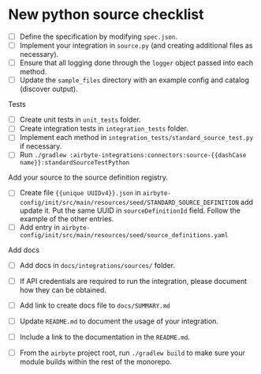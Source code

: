# New python source checklist

- [ ] Define the specification by modifying `spec.json`.
- [ ] Implement your integration in `source.py` (and creating additional files as necessary).
- [ ] Ensure that all logging done through the `logger` object passed into each method.
- [ ] Update the `sample_files` directory with an example config and catalog (discover output).

Tests

- [ ] Create unit tests in `unit_tests` folder.
- [ ] Create integration tests in `integration_tests` folder.
- [ ] Implement each method in `integration_tests/standard_source_test.py` if necessary.
- [ ] Run `./gradlew :airbyte-integrations:connectors:source-{{dashCase name}}:standardSourceTestPython`

Add your source to the source definition registry.

- [ ] Create file `{{unique UUIDv4}}.json` in `airbyte-config/init/src/main/resources/seed/STANDARD_SOURCE_DEFINITION` add update it. 
Put the same UUID in `sourceDefinitionId` field. Follow the example of the other entries.
- [ ] Add entry in `airbyte-config/init/src/main/resources/seed/source_definitions.yaml`

Add docs

- [ ] Add docs in `docs/integrations/sources/` folder. 
- [ ] If API credentials are required to run the integration, please document how they can be obtained.
- [ ] Add link to create docs file to `docs/SUMMARY.md`
- [ ] Update `README.md` to document the usage of your integration.
- [ ] Include a link to the documentation in the `README.md`.

- [ ] From the `airbyte` project root, run `./gradlew build` to make sure your module builds within the rest of the monorepo.
